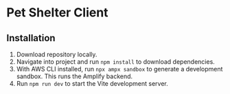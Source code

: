 # Pet Shelter Client 

## Installation 

1. Download repository locally. 
2. Navigate into project and run `npm install` to download dependencies. 
3. With AWS CLI installed, run `npx ampx sandbox` to generate a development sandbox. This runs the Amplify backend. 
4. Run `npm run dev` to start the Vite development server. 